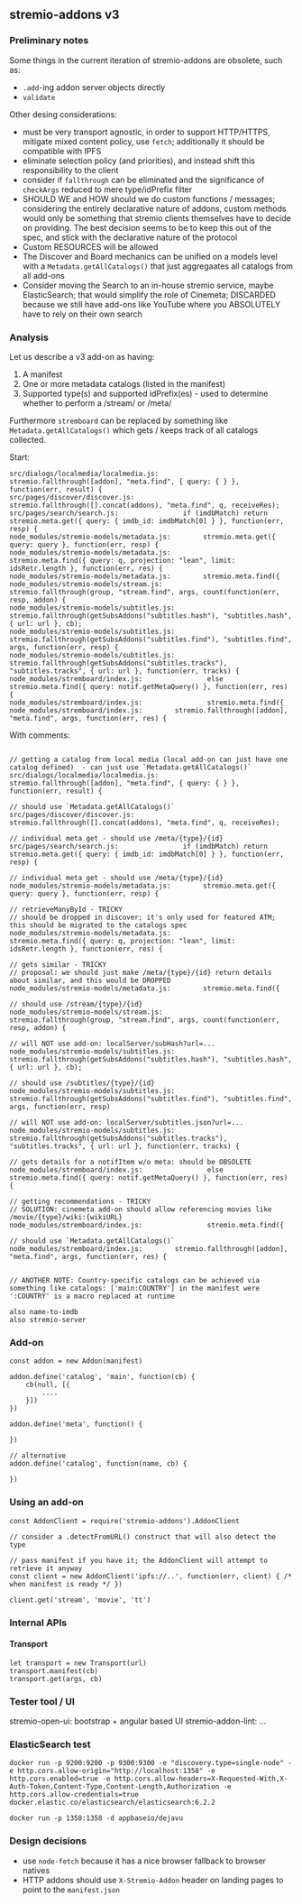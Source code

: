## stremio-addons v3

### Preliminary notes

Some things in the current iteration of stremio-addons are obsolete, such as:

* `.add`-ing addon server objects directly
* `validate`


Other desing considerations:

* must be very transport agnostic, in order to support HTTP/HTTPS, mitigate mixed content policy, use `fetch`; additionally it should be compatible with IPFS
* eliminate selection policy (and priorities), and instead shift this responsibility to the client
* consider if `fallthrough` can be eliminated and the significance of `checkArgs` reduced to mere type/idPrefix filter
* SHOULD WE and HOW should we do custom functions / messages; considering the entirely declarative nature of addons, custom methods would only be something that stremio clients themselves have to decide on providing. The best decision seems to be to keep this out of the spec, and stick with the declarative nature of the protocol
* Custom RESOURCES will be allowed
* The Discover and Board mechanics can be unified on a models level with a `Metadata.getAllCatalogs()` that just aggregaates all catalogs from all add-ons
* Consider moving the Search to an in-house stremio service, maybe ElasticSearch; that would simplify the role of Cinemeta; DISCARDED because we still have add-ons like YouTube where you ABSOLUTELY have to rely on their own search


### Analysis

Let us describe a v3 add-on as having:

1. A manifest
2. One or more metadata catalogs (listed in the manifest)
3. Supported type(s) and supported idPrefix(es) - used to determine whether to perform a /stream/ or /meta/

Furthermore `stremboard` can be replaced by something like `Metadata.getAllCatalogs()` which gets / keeps track of all catalogs collected.

Start:

```
src/dialogs/localmedia/localmedia.js:        stremio.fallthrough([addon], "meta.find", { query: { } }, function(err, result) {
src/pages/discover/discover.js:            stremio.fallthrough([].concat(addons), "meta.find", q, receiveRes);
src/pages/search/search.js:                if (imdbMatch) return stremio.meta.get({ query: { imdb_id: imdbMatch[0] } }, function(err, resp) {
node_modules/stremio-models/metadata.js:		stremio.meta.get({ query: query }, function(err, resp) {
node_modules/stremio-models/metadata.js:			stremio.meta.find({ query: q, projection: "lean", limit: idsRetr.length }, function(err, res) {
node_modules/stremio-models/metadata.js:		stremio.meta.find({
node_modules/stremio-models/stream.js:			stremio.fallthrough(group, "stream.find", args, count(function(err, resp, addon) {
node_modules/stremio-models/subtitles.js:		stremio.fallthrough(getSubsAddons("subtitles.hash"), "subtitles.hash", { url: url }, cb);
node_modules/stremio-models/subtitles.js:		stremio.fallthrough(getSubsAddons("subtitles.find"), "subtitles.find", args, function(err, resp) {
node_modules/stremio-models/subtitles.js:		stremio.fallthrough(getSubsAddons("subtitles.tracks"), "subtitles.tracks", { url: url }, function(err, tracks) {
node_modules/stremboard/index.js:                else stremio.meta.find({ query: notif.getMetaQuery() }, function(err, res) {
node_modules/stremboard/index.js:                stremio.meta.find({
node_modules/stremboard/index.js:        stremio.fallthrough([addon], "meta.find", args, function(err, res) {
```

With comments:

```

// getting a catalog from local media (local add-on can just have one catalog defined)  - can just use `Metadata.getAllCatalogs()`
src/dialogs/localmedia/localmedia.js:        stremio.fallthrough([addon], "meta.find", { query: { } }, function(err, result) {

// should use `Metadata.getAllCatalogs()`
src/pages/discover/discover.js:            stremio.fallthrough([].concat(addons), "meta.find", q, receiveRes);

// individual meta get - should use /meta/{type}/{id}
src/pages/search/search.js:                if (imdbMatch) return stremio.meta.get({ query: { imdb_id: imdbMatch[0] } }, function(err, resp) {

// individual meta get - should use /meta/{type}/{id}
node_modules/stremio-models/metadata.js:		stremio.meta.get({ query: query }, function(err, resp) {

// retrieveManyById - TRICKY
// should be dropped in discover; it's only used for featured ATM; this should be migrated to the catalogs spec
node_modules/stremio-models/metadata.js:			stremio.meta.find({ query: q, projection: "lean", limit: idsRetr.length }, function(err, res) {

// gets similar - TRICKY
// proposal: we should just make /meta/{type}/{id} return details about similar, and this would be DROPPED
node_modules/stremio-models/metadata.js:		stremio.meta.find({

// should use /stream/{type}/{id}
node_modules/stremio-models/stream.js:			stremio.fallthrough(group, "stream.find", args, count(function(err, resp, addon) {

// will NOT use add-on: localServer/subHash?url=...
node_modules/stremio-models/subtitles.js:		stremio.fallthrough(getSubsAddons("subtitles.hash"), "subtitles.hash", { url: url }, cb);

// should use /subtitles/{type}/{id}
node_modules/stremio-models/subtitles.js:		stremio.fallthrough(getSubsAddons("subtitles.find"), "subtitles.find", args, function(err, resp) 

// will NOT use add-on: localServer/subtitles.json?url=...
node_modules/stremio-models/subtitles.js:		stremio.fallthrough(getSubsAddons("subtitles.tracks"), "subtitles.tracks", { url: url }, function(err, tracks) {

// gets details for a notifItem w/o meta: should be OBSOLETE
node_modules/stremboard/index.js:                else stremio.meta.find({ query: notif.getMetaQuery() }, function(err, res) {

// getting recommendations - TRICKY
// SOLUTION: cinemeta add-on should allow referencing movies like /movie/{type}/wiki:{wikiURL}
node_modules/stremboard/index.js:                stremio.meta.find({

// should use `Metadata.getAllCatalogs()`
node_modules/stremboard/index.js:        stremio.fallthrough([addon], "meta.find", args, function(err, res) {


// ANOTHER NOTE: Country-specific catalogs can be achieved via something like catalogs: ['main:COUNTRY'] in the manifest were ':COUNTRY' is a macro replaced at runtime

also name-to-imdb
also stremio-server

```


### Add-on 

```
const addon = new Addon(manifest)

addon.define('catalog', 'main', function(cb) {
	cb(null, [{
		....
	}])
})

addon.define('meta', function() {

})

// alternative
addon.define('catalog', function(name, cb) {

})

```

### Using an add-on

```
const AddonClient = require('stremio-addons').AddonClient

// consider a .detectFromURL() construct that will also detect the type

// pass manifest if you have it; the AddonClient will attempt to retrieve it anyway
const client = new AddonClient('ipfs://..', function(err, client) { /* when manifest is ready */ })

client.get('stream', 'movie', 'tt')
```

### Internal APIs

#### Transport

```
let transport = new Transport(url)
transport.manifest(cb)
transport.get(args, cb)
```


### Tester tool / UI

stremio-open-ui: bootstrap + angular based UI
stremio-addon-lint: ...



### ElasticSearch test

```
docker run -p 9200:9200 -p 9300:9300 -e "discovery.type=single-node" -e http.cors.allow-origin="http://localhost:1358" -e http.cors.enabled=true -e http.cors.allow-headers=X-Requested-With,X-Auth-Token,Content-Type,Content-Length,Authorization -e http.cors.allow-credentials=true docker.elastic.co/elasticsearch/elasticsearch:6.2.2
```

```
docker run -p 1358:1358 -d appbaseio/dejavu
```


### Design decisions

* use `node-fetch` because it has a nice browser fallback to browser natives
* HTTP addons should use `X-Stremio-Addon` header on landing pages to point to the `manifest.json`